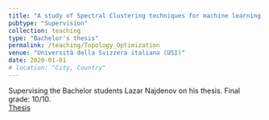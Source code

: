 ```yaml
---
title: "A study of Spectral Clustering techniques for machine learning applications"
pubtype: "Supervision"
collection: teaching
type: "Bachelor's thesis"
permalink: /teaching/Topology_Optimization
venue: "Università della Svizzera italiana (USI)"
date: 2020-01-01
# location: "City, Country"
---
```


Supervising the Bachelor students Lazar Najdenov on his thesis. Final grade: 10/10.
<br>
[Thesis](http://DmsPas.github.io/files/Najdenov_Final.pdf)
